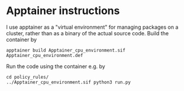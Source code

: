 # Apptainer instructions

I use apptainer as a "virtual environment" for managing packages on a cluster, rather than as a binary of the actual source code. Build the container by

    apptainer build Apptainer_cpu_environment.sif Apptainer_cpu_environment.def

Run the code using the container e.g. by

    cd policy_rules/
    ../Apptainer_cpu_environment.sif python3 run.py
